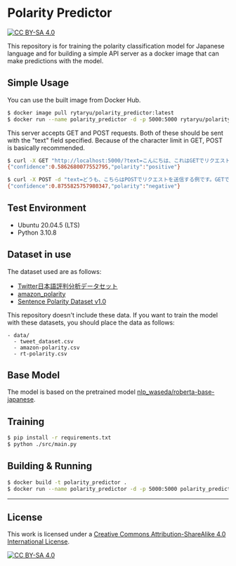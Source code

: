 # Polarity Predictor
[![CC BY-SA 4.0][cc-by-sa-shield]][cc-by-sa]

This repository is for training the polarity classification model for Japanese language and for building a simple API server as a docker image that can make predictions with the model.

## Simple Usage
You can use the built image from Docker Hub.

```sh
$ docker image pull rytaryu/polarity_predictor:latest
$ docker run --name polarity_predictor -d -p 5000:5000 rytaryu/polarity_predictor:latest
```

This server accepts GET and POST requests.  Both of these should be sent with the "text" field specified.
Because of the character limit in GET, POST is basically recommended.

```sh
$ curl -X GET "http://localhost:5000/?text=こんにちは、これはGETでリクエストを送信する例です。textとして渡された文字列に対して極性判定を行なった結果を返します。"
{"confidence":0.5862680077552795,"polarity":"positive"}

$ curl -X POST -d "text=どうも、こちらはPOSTでリクエストを送信する例です。GETでは送信出来る文字数に制限があるため、基本的にはPOSTでの利用をおすすめします。" "http://localhost:5000/"
{"confidence":0.8755825757980347,"polarity":"negative"}
```

## Test Environment
- Ubuntu 20.04.5 (LTS)
- Python 3.10.8

## Dataset in use
The dataset used are as follows:

- [Twitter日本語評判分析データセット](https://www.db.info.gifu-u.ac.jp/sentiment_analysis/)
- [amazon_polarity](https://huggingface.co/datasets/amazon_polarity)
- [Sentence Polarity Dataset v1.0](https://www.kaggle.com/datasets/nltkdata/sentence-polarity)

This repository doesn't include these data.
If you want to train the model with these datasets, you should place the data as follows:

```
- data/
  - tweet_dataset.csv
  - amazon-polarity.csv
  - rt-polarity.csv
```

## Base Model
The model is based on the pretrained model [nlp_waseda/roberta-base-japanese](https://huggingface.co/nlp-waseda/roberta-base-japanese).

## Training
```sh
$ pip install -r requirements.txt
$ python ./src/main.py
```

## Building & Running
```sh
$ docker build -t polarity_predictor .
$ docker run --name polarity_predictor -d -p 5000:5000 polarity_predictor
```

---
## License
This work is licensed under a
[Creative Commons Attribution-ShareAlike 4.0 International License][cc-by-sa].

[![CC BY-SA 4.0][cc-by-sa-image]][cc-by-sa]

[cc-by-sa]: http://creativecommons.org/licenses/by-sa/4.0/
[cc-by-sa-image]: https://licensebuttons.net/l/by-sa/4.0/88x31.png
[cc-by-sa-shield]: https://img.shields.io/badge/License-CC%20BY--SA%204.0-lightgrey.svg